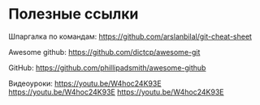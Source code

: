 # Полезные ссылки

Шпаргалка по командам:
https://github.com/arslanbilal/git-cheat-sheet 


Awesome github:
https://github.com/dictcp/awesome-git 


GitHub:
https://github.com/phillipadsmith/awesome-github 

Видеоуроки:
https://youtu.be/W4hoc24K93E 
https://youtu.be/W4hoc24K93E 
https://youtu.be/W4hoc24K93E 